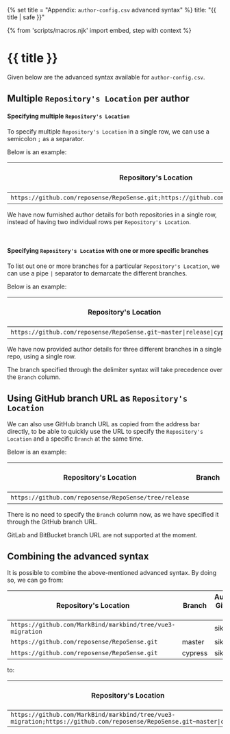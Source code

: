 {% set title = "Appendix: `author-config.csv` advanced syntax" %}
<frontmatter>
  title: "{{ title | safe }}"
</frontmatter>

{% from 'scripts/macros.njk' import embed, step with context %}

<h1 class="display-4"><md>{{ title }}</md></h1>

<div class="lead">

Given below are the advanced syntax available for `author-config.csv`.
</div>

## Multiple `Repository's Location` per author

#### Specifying multiple `Repository's Location`

To specify multiple `Repository's Location` in a single row, we can use a semicolon `;` as a separator.

Below is an example:

| Repository's Location                                                                 | Branch  | Author's Git Host ID | ... Hidden columns    |
|---------------------------------------------------------------------------------------|---------|----------------------|-----------------------|
| `https://github.com/reposense/RepoSense.git;https://github.com/MarkBind/markbind.git` | master  | sikai00              | --                    |

We have now furnished author details for both repositories in a single row, instead of having two individual rows per `Repository's Location`.

<br>

#### Specifying `Repository's Location` with one or more specific branches

To list out one or more branches for a particular `Repository's Location`, we can use a pipe `|` separator to demarcate the different branches.

Below is an example:

| Repository's Location                                                  | Branch   | Author's Git Host ID | ... Hidden columns |
|------------------------------------------------------------------------|----------|----------------------|--------------------|
| `https://github.com/reposense/RepoSense.git~master\|release\|cypress`  |          | sikai00              | --                 |

We have now provided author details for three different branches in a single repo, using a single row.

<box type="info" seamless>

The branch specified through the delimiter syntax will take precedence over the `Branch` column.
</box>

<!-- ==================================================================================================== -->

## Using GitHub branch URL as `Repository's Location`

We can also use GitHub branch URL as copied from the address bar directly, to be able to quickly use the URL to specify the `Repository's Location` and a specific `Branch` at the same time.

Below is an example:

| Repository's Location                                 | Branch   | Author's Git Host ID | ... Hidden columns    |
|-------------------------------------------------------|----------|----------------------|-----------------------|
| `https://github.com/reposense/RepoSense/tree/release` |          | sikai00              | --                    |

There is no need to specify the `Branch` column now, as we have specified it through the GitHub branch URL.

<box type="warning" seamless>

GitLab and BitBucket branch URL are not supported at the moment.
</box>

<!-- ==================================================================================================== -->

## Combining the advanced syntax

It is possible to combine the above-mentioned advanced syntax. By doing so, we can go from:

| Repository's Location                                      | Branch   | Author's Git Host ID | ... Hidden columns    |
|------------------------------------------------------------|----------|----------------------|-----------------------|
| `https://github.com/MarkBind/markbind/tree/vue3-migration` |          | sikai00              | --                    |
| `https://github.com/reposense/RepoSense.git`               | master   | sikai00              | --                    |
| `https://github.com/reposense/RepoSense.git`               | cypress  | sikai00              | --                    |

to:

| Repository's Location                                                                                                 | Branch   | Author's Git Host ID | ... Hidden columns   |
|-----------------------------------------------------------------------------------------------------------------------|----------|----------------------|----------------------|
| `https://github.com/MarkBind/markbind/tree/vue3-migration;https://github.com/reposense/RepoSense.git~master\|cypress` |          | sikai00              | --                   |

<br>
